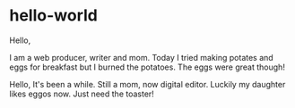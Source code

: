 # hello-world

Hello,

I am a web producer, writer and mom. Today I tried making potates and eggs for breakfast but I burned the potatoes. The eggs were great though!

Hello,
It's been a while. Still a mom, now digital editor. Luckily my daughter likes eggos now. Just need the toaster! 

